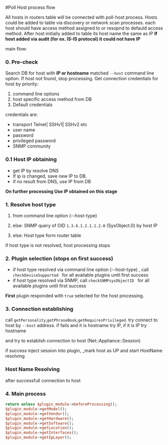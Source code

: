 #Poll Host process flow

All hosts in routers table will be connected with poll-host process.
Hosts could be added to table via discovery or network scan processes.
each host should have access method assigned to or resopnd to defauld access method.
After host initially added to table its host name the same as IP
__If host added via audit (for ex. IS-IS protocol) it could not have IP__



main flow:

### 0. Pre-check

Search  DB for host with **IP or hostname** matched `--host` command line option.
If host not found, stop processing.
Get connection credentials for host by priority:

 1. command line options
 2. host specific access method from DB
 3. Default credentials 
 
credentials are:

 - transport Telnet| SSHv1| SSHv2 etc
 - user name
 - password
 - privileged password 
 - SNMP community
 
### 0.1 Host IP obtaining
- get IP by resolve DNS
- If ip is changed, save new IP to DB.
- if no result from DNS, use IP from DB

__On further processing Use IP obtained on this stage__ 
 
### 1. Resolve host type
	
1. from command line option (--host-type)
 
3. else: SNMP query of OID `1.3.6.1.2.1.1.2.0` (SysObject.0) by host IP
4. else: Host type form router table 

if host type is not resolved, host processing stops  

### 2. Plugin selection  (stops on first success)
- if host type resolved via command line option (--host-type) , call `checkDeviceSupported ` 
for all available plugins until first success  
- if host type resolved via SNMP,   call  `checkSNMPsysObjectID ` 
for all available plugins until first success    

**First** plugin responded with `true` selected for the host processing. 

### 3. Connection establishing
call `getPersonality`,`getPhraseBook`,`getRequiresPrivileged`.
try connect to host by  `--host` address. if fails and it is hostname try IP, if it is IP try hostname
  
and try to establish connection to host (Net::Appliance::Session)

if success inject session into plugin, _mark host as UP 
and start HostName resolving

### Host Name Resolving
after successfull connection to host 

### 4. Main process 
```perl
return unless $plugin_module->beforeProcessing();
$plugin_module->getModel();
$plugin_module->getVendor();
$plugin_module->getHardware();
$plugin_module->getSoftware();
$plugin_module->getLocation();
$plugin_module->getInterfaces();
$plugin_module->getIpLayer();
```